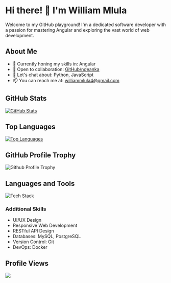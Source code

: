 # Hi there! 👋 I'm William Mlula

Welcome to my GitHub playground! I'm a dedicated software developer with a passion for mastering Angular and exploring the vast world of web development.

## About Me

- 🌱 Currently honing my skills in: Angular
- 👯 Open to collaboration: [GitHub/ndeanka](https://github.com/ndeanka/)
- 💬 Let's chat about: Python, JavaScript
- 📫 You can reach me at: [williammlula4@gmail.com](mailto:williammlula4@gmail.com)

## GitHub Stats

[![GitHub Stats](https://github-readme-stats.vercel.app/api?username=ndeanka&show_icons=true&count_private=true&theme=vue&hide_border=true&custom_title=GitHub%20Stats)](http://www.github.com/nedanka)

## Top Languages

[![Top Languages](https://github-readme-stats.vercel.app/api/top-langs/?username=ndeanka&layout=compact&hide=cmake&langs_count=4&line_height=35&theme=vue&hide_border=true&custom_title=Top%20Languages)](https://github.com/ndeanka/)

## GitHub Profile Trophy

![Github Profile Trophy](https://github-profile-trophy.vercel.app/?username=ndeanka&column=9&theme=dracula&no-frame=true)

## Languages and Tools

![Tech Stack](https://skillicons.dev/icons?i=html,css,bootstrap,javascript,typescript,angular,nodejs,express,nestjs,mongodb,python,django,git,github,linux)

### Additional Skills

- UI/UX Design
- Responsive Web Development
- RESTful API Design
- Databases: MySQL, PostgreSQL
- Version Control: Git
- DevOps: Docker

## Profile Views

![](https://komarev.com/ghpvc/?username=ndeanka)

<!-- <a href="https://www.buymeacoffee.com/abrashema9O"><img src="https://cdn.buymeacoffee.com/buttons/v2/default-yellow.png" width="200" /></a> -->
